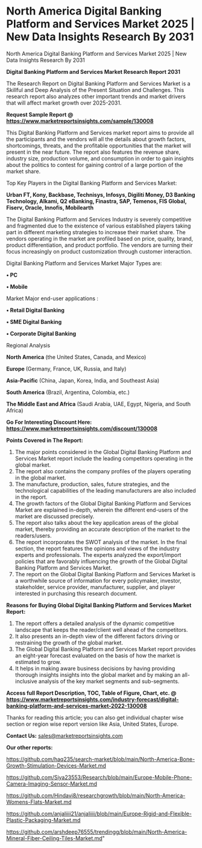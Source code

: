 # North America Digital Banking Platform and Services Market 2025 | New Data Insights Research By 2031
North America Digital Banking Platform and Services Market 2025 | New Data Insights Research By 2031

<strong>Digital Banking Platform and Services Market Research Report 2031</strong>

The Research Report on Digital Banking Platform and Services Market is a Skillful and Deep Analysis of the Present Situation and Challenges. This research report also analyzes other important trends and market drivers that will affect market growth over 2025-2031.

<strong>Request Sample Report @ <a href=https://www.marketreportsinsights.com/sample/130008>https://www.marketreportsinsights.com/sample/130008</a></strong>

This Digital Banking Platform and Services market report aims to provide all the participants and the vendors will all the details about growth factors, shortcomings, threats, and the profitable opportunities that the market will present in the near future. The report also features the revenue share, industry size, production volume, and consumption in order to gain insights about the politics to contest for gaining control of a large portion of the market share.

Top Key Players in the Digital Banking Platform and Services Market:

<strong>Urban FT, Kony, Backbase, Technisys, Infosys, Digiliti Money, D3 Banking Technology, Alkami, Q2 eBanking, Finastra, SAP, Temenos, FIS Global, Fiserv, Oracle, Innofis, Mobilearth</strong>

The Digital Banking Platform and Services Industry is severely competitive and fragmented due to the existence of various established players taking part in different marketing strategies to increase their market share. The vendors operating in the market are profiled based on price, quality, brand, product differentiation, and product portfolio. The vendors are turning their focus increasingly on product customization through customer interaction.

Digital Banking Platform and Services Market Major Types are:

<strong>• PC

• Mobile</strong>

Market Major end-user applications :

<strong>• Retail Digital Banking

• SME Digital Banking

• Corporate Digital Banking</strong>

Regional Analysis

</u><strong><b>North America</b></strong> (the United States, Canada, and Mexico)

<strong><b>Europe </b></strong>(Germany, France, UK, Russia, and Italy)

<strong><b>Asia-Pacific</b></strong> (China, Japan, Korea, India, and Southeast Asia)

<strong><b>South America</b></strong> (Brazil, Argentina, Colombia, etc.)

<strong><b>The Middle East and Africa</b></strong> (Saudi Arabia, UAE, Egypt, Nigeria, and South Africa)

<strong>Go For Interesting Discount Here: <a href=https://www.marketreportsinsights.com/discount/130008>https://www.marketreportsinsights.com/discount/130008</a></strong>

<strong>Points Covered in The Report:</strong>
<ol>
  <li>The major points considered in the Global Digital Banking Platform and Services Market report include the leading competitors operating in the global market.</li>
  <li>The report also contains the company profiles of the players operating in the global market.</li>
  <li>The manufacture, production, sales, future strategies, and the technological capabilities of the leading manufacturers are also included in the report.</li>
  <li>The growth factors of the Global Digital Banking Platform and Services Market are explained in-depth, wherein the different end-users of the market are discussed precisely.</li>
  <li>The report also talks about the key application areas of the global market, thereby providing an accurate description of the market to the readers/users.</li>
  <li>The report incorporates the SWOT analysis of the market. In the final section, the report features the opinions and views of the industry experts and professionals. The experts analyzed the export/import policies that are favorably influencing the growth of the Global Digital Banking Platform and Services Market.</li>
  <li>The report on the Global Digital Banking Platform and Services Market is a worthwhile source of information for every policymaker, investor, stakeholder, service provider, manufacturer, supplier, and player interested in purchasing this research document.</li>
</ol>
<strong>Reasons for Buying Global Digital Banking Platform and Services Market Report:</strong>

<ol>
  <li>The report offers a detailed analysis of the dynamic competitive landscape that keeps the reader/client well ahead of the competitors.</li>
  <li>It also presents an in-depth view of the different factors driving or restraining the growth of the global market.</li>
  <li>The Global Digital Banking Platform and Services Market report provides an eight-year forecast evaluated on the basis of how the market is estimated to grow.</li>
  <li>It helps in making aware business decisions by having providing thorough insights insights into the global market and by making an all-inclusive analysis of the key market segments and sub-segments.</li>
</ol>
<strong>Access full Report Description, TOC, Table of Figure, Chart, etc. @ <a href=https://www.marketreportsinsights.com/industry-forecast/digital-banking-platform-and-services-market-2022-130008>https://www.marketreportsinsights.com/industry-forecast/digital-banking-platform-and-services-market-2022-130008</a></strong>


Thanks for reading this article; you can also get individual chapter wise section or region wise report version like Asia, United States, Europe.

<strong>Contact Us:</strong>
sales@marketreportsinsights.com

<strong>Our other reports:</strong>

<a href=https://github.com/haq235/search-market/blob/main/North-America-Bone-Growth-Stimulation-Devices-Market.md>https://github.com/haq235/search-market/blob/main/North-America-Bone-Growth-Stimulation-Devices-Market.md</a>

<a href=https://github.com/Siya23553/Research/blob/main/Europe-Mobile-Phone-Camera-Imaging-Sensor-Market.md>https://github.com/Siya23553/Research/blob/main/Europe-Mobile-Phone-Camera-Imaging-Sensor-Market.md</a>

<a href=https://github.com/Hindavi8/researchgrowth/blob/main/North-America-Womens-Flats-Market.md>https://github.com/Hindavi8/researchgrowth/blob/main/North-America-Womens-Flats-Market.md</a>

<a href=https://github.com/anjaliiii21/anjaliiii/blob/main/Europe-Rigid-and-Flexible-Plastic-Packaging-Market.md>https://github.com/anjaliiii21/anjaliiii/blob/main/Europe-Rigid-and-Flexible-Plastic-Packaging-Market.md</a>

<a href=https://github.com/arshdeep76555/trendingg/blob/main/North-America-Mineral-Fiber-Ceiling-Tiles-Market.md>https://github.com/arshdeep76555/trendingg/blob/main/North-America-Mineral-Fiber-Ceiling-Tiles-Market.md</a>"
